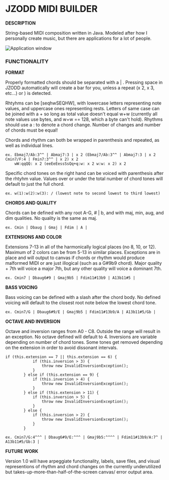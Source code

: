 <h1>JZODD MIDI BUILDER</h1>

**DESCRIPTION**

String-based MIDI composition written in Java. Modeled after how I personally create music, but there are applications for a lot of people. 

![Application window](https://i.imgur.com/BYyBWWs.png)

<h3>FUNCTIONALITY</h3>

**FORMAT**

Properly formatted chords should be separated with a | . Pressing space in JZODD automatically will create a bar for you, unless a repeat (x 2, x 3, etc...) or ) is detected.

Rhtyhms can be [seqhwSEQHW], with lowercase letters representing note values, and uppercase ones representing rests. Letters of same case can be joined with a + so long as total value doesn't equal w+w (currently all note values use bytes, and w+w == 128, which a byte can't hold). Rhythms should use a : to denote a chord change. Number of changes and number of chords must be equal!

Chords and rhythm can both be wrapped in parenthesis and repeated, as well as individual lines.

	ex. Ebmaj7/Ab:3^^ | Abmaj7:3 | x 2 (Ebmaj7/Ab:3^^ | Abmaj7:3 | x 2 Cmin7/F:4 | Fmin7:3^^ | x 2) x 2
		wW:qqQQ: x 2 (eeEeEessSsQq+q:w: x 2 w:w: x 2) x 2

Specific chord tones on the right hand can be voiced with parenthesis after the rhtyhm value. Values over or under the total number of chord tones will default to just the full chord.

	ex. w(1):w(2):w(3): / (lowest note to second lowest to third lowest)

**CHORDS AND QUALITY**

Chords can be defined with any root A-G, # | b, and with maj, min, aug, and dim qualities. No quality is the same as maj.

	ex. Cmin | Dbaug | Gmaj | Fdim | A |

**EXTENSIONS AND COLOR**

Extensions 7-13 in all of the harmonically logical places (no 8, 10, or 12). Maximum of 2 colors can be from 5-13 in similar places. Exceptions are in place and will output to canvas if chords or rhythm would produce malformed MIDI or are just illogical (such as a G#9b9 chord). Major quality + 7th will voice a major 7th, but any other quality will voice a dominant 7th.

	ex. Cmin7 | Dbaug6#9 | Gmaj9b5 | Fdim11#13b9 | A13b11#5 |

**BASS VOICING**

Bass voicing can be defined with a slash after the chord body. No defined voicing will default to the closest root note below the lowest chord tone.

	ex. Cmin7/G | Dbaug6#9/E | Gmaj9b5 | Fdim11#13b9/A | A13b11#5/Gb |
	
**OCTAVE AND INVERSION**

Octave and inversion ranges from A0 - C8. Outside the range will result in an exception. No octave defined will default to 4. Inversions are variable depending on number of chord tones. Some tones get removed depending on the extension in order to avoid dissonant intervals.

	if (this.extension == 7 || this.extension == 6) {
				if (this.inversion > 3) {
					throw new InvalidInversionException();
				}
			} else if (this.extension == 9) {
				if (this.inversion > 4) {
					throw new InvalidInversionException();
				}
			} else if (this.extension > 11) {
				if (this.inversion > 5) {
					throw new InvalidInversionException();
				}
			} else {
				if (this.inversion > 2) {
					throw new InvalidInversionException();
				}
			}
		
	ex. Cmin7/G:4^^^ | Dbaug6#9/E:^^^ | Gmaj9b5:^^^^ | Fdim11#13b9/A:7^ | A13b11#5/Gb:3 |

**FUTURE WORK**

Version 1.0 will have arpeggiate functionality, labels, save files, and visual representions of rhythm and chord changes on the currently underutilized but takes-up-more-than-half-of-the-screen canvas/ error output area.
